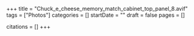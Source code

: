 +++
title = "Chuck_e_cheese_memory_match_cabinet_top_panel_8.avif"
tags = ["Photos"]
categories = []
startDate = ""
draft = false
pages = []

citations = []
+++
